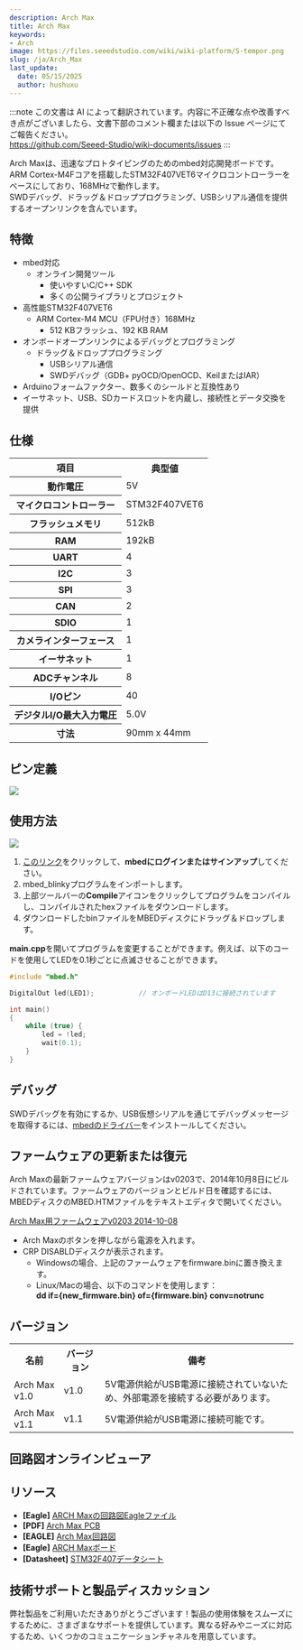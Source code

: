 ```yaml
---
description: Arch Max
title: Arch Max
keywords:
- Arch
image: https://files.seeedstudio.com/wiki/wiki-platform/S-tempor.png
slug: /ja/Arch_Max
last_update:
  date: 05/15/2025
  author: hushuxu
---
```

:::note
この文書は AI によって翻訳されています。内容に不正確な点や改善すべき点がございましたら、文書下部のコメント欄または以下の Issue ページにてご報告ください。  
https://github.com/Seeed-Studio/wiki-documents/issues
:::

Arch Maxは、迅速なプロトタイピングのためのmbed対応開発ボードです。  
ARM Cortex-M4Fコアを搭載したSTM32F407VET6マイクロコントローラーをベースにしており、168MHzで動作します。  
SWDデバッグ、ドラッグ＆ドロッププログラミング、USBシリアル通信を提供するオープンリンクを含んでいます。

## 特徴

* mbed対応
    * オンライン開発ツール
        * 使いやすいC/C++ SDK
        * 多くの公開ライブラリとプロジェクト
* 高性能STM32F407VET6
    * ARM Cortex-M4 MCU（FPU付き）168MHz
        * 512 KBフラッシュ、192 KB RAM
* オンボードオープンリンクによるデバッグとプログラミング
    * ドラッグ＆ドロッププログラミング
        * USBシリアル通信
        * SWDデバッグ（GDB+ pyOCD/OpenOCD、KeilまたはIAR）
* Arduinoフォームファクター、数多くのシールドと互換性あり
* イーサネット、USB、SDカードスロットを内蔵し、接続性とデータ交換を提供

## 仕様

<table cellspacing="0" width="80%">
<tr>
<th scope="col">項目</th>
<th scope="col">典型値</th>
</tr>
<tr>
<th scope="row">動作電圧</th>
<td>5V</td>
</tr>
<tr>
<th scope="row">マイクロコントローラー</th>
<td>STM32F407VET6</td>
</tr>
<tr>
<th scope="row">フラッシュメモリ</th>
<td>512kB</td>
</tr>
<tr>
<th scope="row">RAM</th>
<td>192kB</td>
</tr>
<tr>
<th scope="row">UART</th>
<td>4</td>
</tr>
<tr>
<th scope="row">I2C</th>
<td>3</td>
</tr>
<tr>
<th scope="row">SPI</th>
<td>3</td>
</tr>
<tr>
<th scope="row">CAN</th>
<td>2</td>
</tr>
<tr>
<th scope="row">SDIO</th>
<td>1</td>
</tr>
<tr>
<th scope="row">カメラインターフェース</th>
<td>1</td>
</tr>
<tr>
<th scope="row">イーサネット</th>
<td>1</td>
</tr>
<tr>
<th scope="row">ADCチャンネル</th>
<td>8</td>
</tr>
<tr>
<th scope="row">I/Oピン</th>
<td>40</td>
</tr>
<tr>
<th scope="row">デジタルI/O最大入力電圧</th>
<td>5.0V</td>
</tr>
<tr>
<th scope="row">寸法</th>
<td>90mm x 44mm</td>
</tr>
</table>

## ピン定義

![](https://files.seeedstudio.com/wiki/Arch_Max/img/Arch_Max_Pinout.png)

## 使用方法

![](https://files.seeedstudio.com/wiki/Arch_Max/img/Get_started_with_mbed.png)

1. [このリンク](https://developer.mbed.org/compiler/#import:/teams/mbed/code/mbed_blinky/;platform:Seeed-Arch-MAX)をクリックして、**mbedにログインまたはサインアップ**してください。
2. mbed_blinkyプログラムをインポートします。
3. 上部ツールバーの**Compile**アイコンをクリックしてプログラムをコンパイルし、コンパイルされたhexファイルをダウンロードします。
4. ダウンロードしたbinファイルをMBEDディスクにドラッグ＆ドロップします。

**main.cpp**を開いてプログラムを変更することができます。例えば、以下のコードを使用してLEDを0.1秒ごとに点滅させることができます。

```c
#include "mbed.h"

DigitalOut led(LED1);           // オンボードLEDはD13に接続されています

int main()
{
    while (true) {
        led = !led;
        wait(0.1);
    }
}
```

## デバッグ

SWDデバッグを有効にするか、USB仮想シリアルを通じてデバッグメッセージを取得するには、[mbedのドライバー](https://developer.mbed.org/handbook/Windows-serial-configuration)をインストールしてください。

## ファームウェアの更新または復元

Arch Maxの最新ファームウェアバージョンはv0203で、2014年10月8日にビルドされています。ファームウェアのバージョンとビルド日を確認するには、MBEDディスクのMBED.HTMファイルをテキストエディタで開いてください。

[Arch Max用ファームウェアv0203 2014-10-08](https://developer.mbed.org/media/uploads/yihui/lpc11u35_nrf51822_if_mbed_v203_20141008.bin)

* Arch Maxのボタンを押しながら電源を入れます。
* CRP DISABLDディスクが表示されます。
    * Windowsの場合、上記のファームウェアをfirmware.binに置き換えます。
    * Linux/Macの場合、以下のコマンドを使用します：  
      **dd if={new_firmware.bin} of={firmware.bin} conv=notrunc**

## バージョン

<table>
<tr>
<th>名前</th>
<th>バージョン</th>
<th>備考</th>
</tr>
<tr>
<td>Arch Max v1.0</td>
<td>v1.0</td>
<td>5V電源供給がUSB電源に接続されていないため、外部電源を接続する必要があります。</td>
</tr>
<tr>
<td>Arch Max v1.1</td>
<td>v1.1</td>
<td>5V電源供給がUSB電源に接続可能です。</td>
</tr>
</table>

## 回路図オンラインビューア

<div className="altium-ecad-viewer" data-project-src="https://files.seeedstudio.com/wiki/Arch_Max/res/ARCH_Max.zip" style={{borderRadius: '0px 0px 4px 4px', height: 500, borderStyle: 'solid', borderWidth: 1, borderColor: 'rgb(241, 241, 241)', overflow: 'hidden', maxWidth: 1280, maxHeight: 700, boxSizing: 'border-box'}}>
</div>

## リソース

- **[Eagle]** [ARCH Maxの回路図Eagleファイル](https://files.seeedstudio.com/wiki/Arch_Max/res/ARCH_Max.zip)
- **[PDF]** [Arch Max PCB](https://files.seeedstudio.com/wiki/Arch_Max/res/Arch%20Max.pdf)
- **[EAGLE]** [Arch Max回路図](https://files.seeedstudio.com/wiki/Arch_Max/res/Arch%20Max.sch)
- **[Eagle]** [ARCH Maxボード](https://files.seeedstudio.com/wiki/Arch_Max/res/Arch%20Max.brd)
- **[Datasheet]** [STM32F407データシート](https://files.seeedstudio.com/wiki/Arch_Max/res/STM32F407.pdf)

## 技術サポートと製品ディスカッション

弊社製品をご利用いただきありがとうございます！製品の使用体験をスムーズにするために、さまざまなサポートを提供しています。異なる好みやニーズに対応するため、いくつかのコミュニケーションチャネルを用意しています。

<div class="button_tech_support_container">
<a href="https://forum.seeedstudio.com/" class="button_forum"></a> 
<a href="https://www.seeedstudio.com/contacts" class="button_email"></a>
</div>

<div class="button_tech_support_container">
<a href="https://discord.gg/eWkprNDMU7" class="button_discord"></a> 
<a href="https://github.com/Seeed-Studio/wiki-documents/discussions/69" class="button_discussion"></a>
</div>